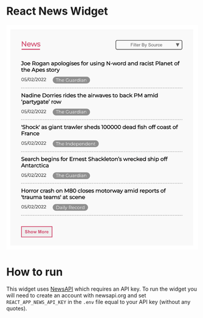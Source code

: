 # React News Widget

![Demo Image](https://github.com/rsedlr/react-news-widget/blob/main/demoImage.png?raw=true)

# How to run

This widget uses [NewsAPI](https://newsapi.org/) which requires an API key. To run the widget you will need to create an account with newsapi.org and set `REACT_APP_NEWS_API_KEY` in the `.env` file equal to your API key (without any quotes).
